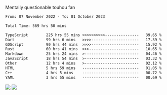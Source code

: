Mentally questionable touhou fan



<!--START_SECTION:waka-->

```txt
From: 07 November 2022 - To: 01 October 2023

Total Time: 569 hrs 50 mins

TypeScript        225 hrs 55 mins >>>>>>>>>>---------------   39.65 %
Dart              99 hrs 6 mins   >>>>---------------------   17.39 %
GDScript          90 hrs 44 mins  >>>>---------------------   15.92 %
Rust              60 hrs 41 mins  >>>----------------------   10.65 %
Markdown          25 hrs 24 mins  >------------------------   04.46 %
JavaScript        18 hrs 54 mins  >------------------------   03.32 %
Other             12 hrs 4 mins   >------------------------   02.12 %
HTML              5 hrs 59 mins   -------------------------   01.05 %
C++               4 hrs 5 mins    -------------------------   00.72 %
YAML              3 hrs 55 mins   -------------------------   00.69 %
```

<!--END_SECTION:waka-->

![](https://posei.me/horse_going_hard.gif)
![](https://posei.me/horse_going_hard.gif)
